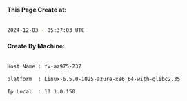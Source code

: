 
   
#### This Page Create at:

```bash

2024-12-03 - 05:37:03 UTC

```

#### Create By Machine:

```bash

Host Name : fv-az975-237

platform  : Linux-6.5.0-1025-azure-x86_64-with-glibc2.35

Ip Local  : 10.1.0.150

```

